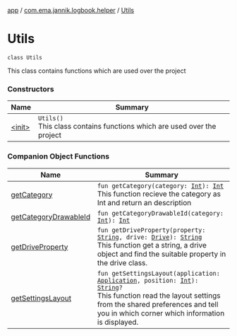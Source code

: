 [app](../../index.md) / [com.ema.jannik.logbook.helper](../index.md) / [Utils](./index.md)

# Utils

`class Utils`

This class contains functions which are used over the project

### Constructors

| Name | Summary |
|---|---|
| [&lt;init&gt;](-init-.md) | `Utils()`<br>This class contains functions which are used over the project |

### Companion Object Functions

| Name | Summary |
|---|---|
| [getCategory](get-category.md) | `fun getCategory(category: `[`Int`](https://kotlinlang.org/api/latest/jvm/stdlib/kotlin/-int/index.html)`): `[`Int`](https://kotlinlang.org/api/latest/jvm/stdlib/kotlin/-int/index.html)<br>This function recieve the category as Int and return an description |
| [getCategoryDrawableId](get-category-drawable-id.md) | `fun getCategoryDrawableId(category: `[`Int`](https://kotlinlang.org/api/latest/jvm/stdlib/kotlin/-int/index.html)`): `[`Int`](https://kotlinlang.org/api/latest/jvm/stdlib/kotlin/-int/index.html) |
| [getDriveProperty](get-drive-property.md) | `fun getDriveProperty(property: `[`String`](https://kotlinlang.org/api/latest/jvm/stdlib/kotlin/-string/index.html)`, drive: `[`Drive`](../../com.ema.jannik.logbook.model.database/-drive/index.md)`): `[`String`](https://kotlinlang.org/api/latest/jvm/stdlib/kotlin/-string/index.html)<br>This function get a string, a drive object and find the suitable property in the drive class. |
| [getSettingsLayout](get-settings-layout.md) | `fun getSettingsLayout(application: `[`Application`](https://developer.android.com/reference/android/app/Application.html)`, position: `[`Int`](https://kotlinlang.org/api/latest/jvm/stdlib/kotlin/-int/index.html)`): `[`String`](https://kotlinlang.org/api/latest/jvm/stdlib/kotlin/-string/index.html)`?`<br>This function read the layout settings from the shared preferences and tell you in which corner which information is displayed. |
